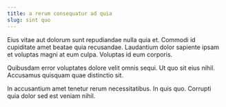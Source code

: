 ```yaml
---
title: a rerum consequatur ad quia
slug: sint quo
---
```


Eius vitae aut dolorum sunt repudiandae nulla quia et. Commodi id cupiditate amet beatae quia recusandae. Laudantium dolor sapiente ipsam et voluptas magni at eum culpa. Voluptas id eum corporis.

Quibusdam error voluptates dolore velit omnis sequi. Ut quo sit eius nihil. Accusamus quisquam quae distinctio sit.

In accusantium amet tenetur rerum necessitatibus. In quis quo. Corrupti quia dolor sed est veniam nihil.
